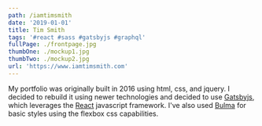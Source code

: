 ```yaml
---
path: /iamtimsmith
date: '2019-01-01'
title: Tim Smith
tags: '#react #sass #gatsbyjs #graphql'
fullPage: ./frontpage.jpg
thumbOne: ./mockup1.jpg
thumbTwo: ./mockup2.jpg
url: 'https://www.iamtimsmith.com'
---
```


My portfolio was originally built in 2016 using html, css, and jquery. I decided to rebuild it using newer technologies and decided to use <a href='https://www.gatsbyjs.org' target='_blank'>Gatsbyjs</a>, which leverages the <a href='https://reactjs.org' target='_blank'>React</a> javascript framework. I've also used <a href='https://bulma.io/' target='_blank'>Bulma</a> for basic styles using the flexbox css capabilities.
